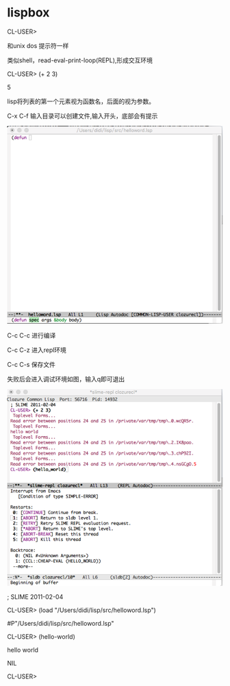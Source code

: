 # lispbox

CL-USER&gt;

和unix dos 提示符一样

类似shell，read-eval-print-loop\(REPL\),形成交互环境

CL-USER&gt; \(+ 2 3\)

5

lisp将列表的第一个元素视为函数名，后面的视为参数。

C-x C-f 输入目录可以创建文件,输入开头，底部会有提示

![](/assets/importe.png)

C-c C-c 进行编译

C-c C-z 进入repl环境

C-c C-s 保存文件

失败后会进入调试环境如图，输入q即可退出

![](/assets/importq.png)

; SLIME 2011-02-04

CL-USER&gt; \(load "/Users/didi/lisp/src/helloword.lsp"\)

\#P"/Users/didi/lisp/src/helloword.lsp"

CL-USER&gt; \(hello-world\)

hello world

NIL

CL-USER&gt; 

